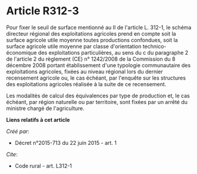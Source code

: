 # Article R312-3

Pour fixer le seuil de surface mentionné au II de l'article L. 312-1, le schéma directeur régional des exploitations
agricoles prend en compte soit la surface agricole utile moyenne toutes productions confondues, soit la surface agricole
utile moyenne par classe d'orientation technico-économique des exploitations particulières, au sens du c du paragraphe 2 de
l'article 2 du règlement (CE) n° 1242/2008 de la Commission du 8 décembre 2008 portant établissement d'une typologie
communautaire des exploitations agricoles, fixées au niveau régional lors du dernier recensement agricole ou, le cas échéant,
par l'enquête sur les structures des exploitations agricoles réalisée à la suite de ce recensement. 

Les modalités de calcul des équivalences par type de production et, le cas échéant, par région naturelle ou par territoire,
sont fixées par un arrêté du ministre chargé de l'agriculture.

**Liens relatifs à cet article**

_Créé par_:

  - Décret n°2015-713 du 22 juin 2015 - art. 1

_Cite_:

  - Code rural - art. L312-1
